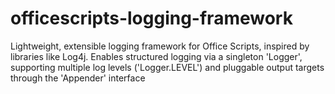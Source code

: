 # officescripts-logging-framework
Lightweight, extensible logging framework for Office Scripts, inspired by libraries like Log4j. Enables structured logging via a singleton 'Logger', supporting multiple log levels ('Logger.LEVEL') and pluggable output targets through the 'Appender' interface
